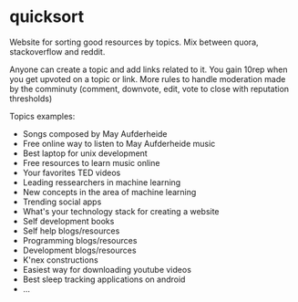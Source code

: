 quicksort
=========

Website for sorting good resources by topics. Mix between quora, stackoverflow and reddit.

Anyone can create a topic and add links related to it. You gain 10rep when you get upvoted on a topic or link. More rules to handle moderation made by the comminuty (comment, downvote, edit, vote to close with reputation thresholds)

Topics examples:

 - Songs composed by May Aufderheide
 - Free online way to listen to May Aufderheide music
 - Best laptop for unix development
 - Free resources to learn music online
 - Your favorites TED videos
 - Leading ressearchers in machine learning
 - New concepts in the area of machine learning
 - Trending social apps
 - What's your technology stack for creating a website
 - Self development books
 - Self help blogs/resources
 - Programming blogs/resources
 - Development blogs/resources
 - K'nex constructions
 - Easiest way for downloading youtube videos
 - Best sleep tracking applications on android
 - ...
